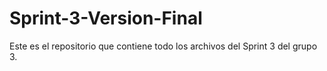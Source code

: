 # Sprint-3-Version-Final
Este es el repositorio que contiene todo los archivos del Sprint 3 del grupo 3.

